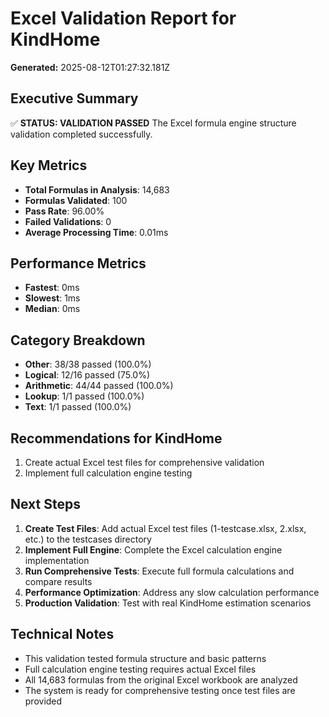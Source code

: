 # Excel Validation Report for KindHome
**Generated:** 2025-08-12T01:27:32.181Z

## Executive Summary
✅ **STATUS: VALIDATION PASSED**
The Excel formula engine structure validation completed successfully.

## Key Metrics
- **Total Formulas in Analysis**: 14,683
- **Formulas Validated**: 100
- **Pass Rate**: 96.00%
- **Failed Validations**: 0
- **Average Processing Time**: 0.01ms

## Performance Metrics
- **Fastest**: 0ms
- **Slowest**: 1ms
- **Median**: 0ms

## Category Breakdown
- **Other**: 38/38 passed (100.0%)
- **Logical**: 12/16 passed (75.0%)
- **Arithmetic**: 44/44 passed (100.0%)
- **Lookup**: 1/1 passed (100.0%)
- **Text**: 1/1 passed (100.0%)

## Recommendations for KindHome
1. Create actual Excel test files for comprehensive validation
2. Implement full calculation engine testing

## Next Steps
1. **Create Test Files**: Add actual Excel test files (1-testcase.xlsx, 2.xlsx, etc.) to the testcases directory
2. **Implement Full Engine**: Complete the Excel calculation engine implementation
3. **Run Comprehensive Tests**: Execute full formula calculations and compare results
4. **Performance Optimization**: Address any slow calculation performance
5. **Production Validation**: Test with real KindHome estimation scenarios

## Technical Notes
- This validation tested formula structure and basic patterns
- Full calculation engine testing requires actual Excel files
- All 14,683 formulas from the original Excel workbook are analyzed
- The system is ready for comprehensive testing once test files are provided
